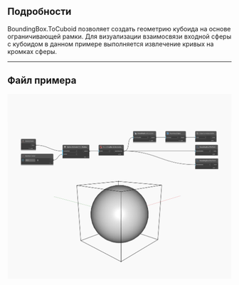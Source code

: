 ## Подробности
BoundingBox.ToCuboid позволяет создать геометрию кубоида на основе ограничивающей рамки. Для визуализации взаимосвязи входной сферы с кубоидом в данном примере выполняется извлечение кривых на кромках сферы.
___
## Файл примера

![ToCuboid](./Autodesk.DesignScript.Geometry.BoundingBox.ToCuboid_img.jpg)

